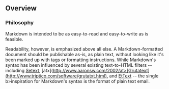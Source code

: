 ## Overview

### Philosophy

Markdown is intended to be as easy-to-read and easy-to-write as is feasible.

Readability, however, is emphasized above all else. A Markdown-formatted
document should be publishable as-is, as plain text, without looking
like it's been marked up with tags or formatting instructions. While
Markdown's syntax has been influenced by several existing text-to-HTML
filters -- including [Setext](http://docutils.sourceforge.net/mirror/setext.html), [atx](http://www.aaronsw.com/2002/at>[Grutatext](http://www.triptico.com/software/grutatxt.html), and [EtText](http://ettext.taint.org/doc/) -- the single b>inspiration for Markdown's syntax is the format of plain text email.

